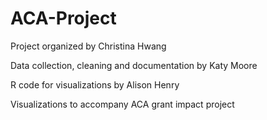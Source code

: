 # ACA-Project

Project organized by Christina Hwang

Data collection, cleaning and documentation by Katy Moore

R code for visualizations by Alison Henry

Visualizations to accompany ACA grant impact project
